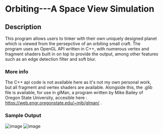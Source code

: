 # Orbiting---A Space View Simulation

## Description
This program allows users to tinker with their own uniquely designed planet which is viewed from the persepctive of an orbiting small craft. The program uses an OpenGL API written in C++, with numerous vertex and fragment shaders built in on top to provide the output, among other features such as an edge detection filter and soft blur. 

### More info
The C++ api code is not available here as it's not my own personal work, but all fragment and vertex shaders are available. Alongside this, the .glib file is available, for use in glMan, a program written by Mike Bailey of Oregon State University, accesible here : https://web.engr.oregonstate.edu/~mjb/glman/ . 

### Sample Output
![image](https://github.com/user-attachments/assets/dc7928e3-922f-4ea6-8e2f-aa12691e6ca1)
![image](https://github.com/user-attachments/assets/344450fc-e724-4699-b534-42ea1f893d8a)

